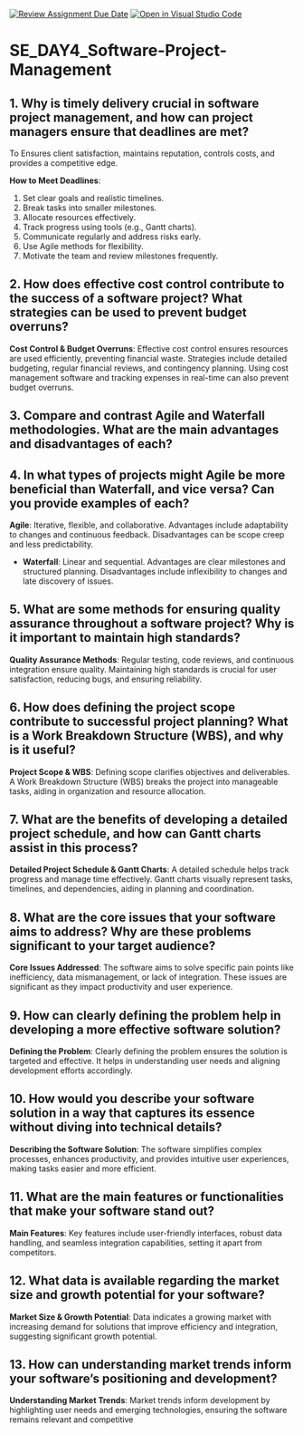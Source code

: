 [![Review Assignment Due Date](https://classroom.github.com/assets/deadline-readme-button-22041afd0340ce965d47ae6ef1cefeee28c7c493a6346c4f15d667ab976d596c.svg)](https://classroom.github.com/a/9pw6JKcu)
[![Open in Visual Studio Code](https://classroom.github.com/assets/open-in-vscode-2e0aaae1b6195c2367325f4f02e2d04e9abb55f0b24a779b69b11b9e10269abc.svg)](https://classroom.github.com/online_ide?assignment_repo_id=18435430&assignment_repo_type=AssignmentRepo)
# SE_DAY4_Software-Project-Management
## 1. Why is timely delivery crucial in software project management, and how can project managers ensure that deadlines are met?
To Ensures client satisfaction, maintains reputation, controls costs, and provides a competitive edge.  

**How to Meet Deadlines**:  
1. Set clear goals and realistic timelines.  
2. Break tasks into smaller milestones.  
3. Allocate resources effectively.  
4. Track progress using tools (e.g., Gantt charts).  
5. Communicate regularly and address risks early.  
6. Use Agile methods for flexibility.  
7. Motivate the team and review milestones frequently.
## 2. How does effective cost control contribute to the success of a software project? What strategies can be used to prevent budget overruns?
**Cost Control & Budget Overruns**: Effective cost control ensures resources are used efficiently, preventing financial waste. Strategies include detailed budgeting, regular financial reviews, and contingency planning. Using cost management software and tracking expenses in real-time can also prevent budget overruns.
## 3. Compare and contrast Agile and Waterfall methodologies. What are the main advantages and disadvantages of each?
## 4. In what types of projects might Agile be more beneficial than Waterfall, and vice versa? Can you provide examples of each?
**Agile**: Iterative, flexible, and collaborative. Advantages include adaptability to changes and continuous feedback. Disadvantages can be scope creep and less predictability.
   - **Waterfall**: Linear and sequential. Advantages are clear milestones and structured planning. Disadvantages include inflexibility to changes and late discovery of issues.
## 5. What are some methods for ensuring quality assurance throughout a software project? Why is it important to maintain high standards?
 **Quality Assurance Methods**: Regular testing, code reviews, and continuous integration ensure quality. Maintaining high standards is crucial for user satisfaction, reducing bugs, and ensuring reliability.
## 6. How does defining the project scope contribute to successful project planning? What is a Work Breakdown Structure (WBS), and why is it useful?
**Project Scope & WBS**: Defining scope clarifies objectives and deliverables. A Work Breakdown Structure (WBS) breaks the project into manageable tasks, aiding in organization and resource allocation.
## 7. What are the benefits of developing a detailed project schedule, and how can Gantt charts assist in this process?
**Detailed Project Schedule & Gantt Charts**: A detailed schedule helps track progress and manage time effectively. Gantt charts visually represent tasks, timelines, and dependencies, aiding in planning and coordination.

## 8. What are the core issues that your software aims to address? Why are these problems significant to your target audience?
**Core Issues Addressed**: The software aims to solve specific pain points like inefficiency, data mismanagement, or lack of integration. These issues are significant as they impact productivity and user experience.
## 9. How can clearly defining the problem help in developing a more effective software solution?
**Defining the Problem**: Clearly defining the problem ensures the solution is targeted and effective. It helps in understanding user needs and aligning development efforts accordingly.
## 10. How would you describe your software solution in a way that captures its essence without diving into technical details?
**Describing the Software Solution**: The software simplifies complex processes, enhances productivity, and provides intuitive user experiences, making tasks easier and more efficient.
## 11. What are the main features or functionalities that make your software stand out?
**Main Features**: Key features include user-friendly interfaces, robust data handling, and seamless integration capabilities, setting it apart from competitors.
## 12. What data is available regarding the market size and growth potential for your software?
**Market Size & Growth Potential**: Data indicates a growing market with increasing demand for solutions that improve efficiency and integration, suggesting significant growth potential.
## 13. How can understanding market trends inform your software’s positioning and development?
**Understanding Market Trends**: Market trends inform development by highlighting user needs and emerging technologies, ensuring the software remains relevant and competitive 
